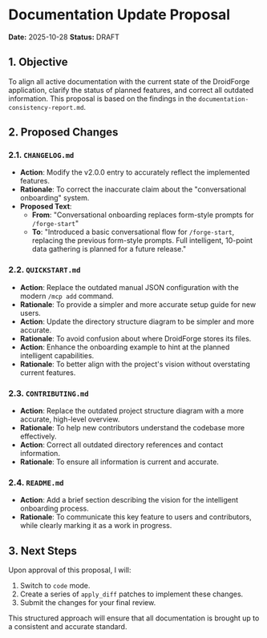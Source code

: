 # Documentation Update Proposal

**Date:** 2025-10-28
**Status:** DRAFT

## 1. Objective

To align all active documentation with the current state of the DroidForge application, clarify the status of planned features, and correct all outdated information. This proposal is based on the findings in the `documentation-consistency-report.md`.

## 2. Proposed Changes

### 2.1. `CHANGELOG.md`

*   **Action**: Modify the v2.0.0 entry to accurately reflect the implemented features.
*   **Rationale**: To correct the inaccurate claim about the "conversational onboarding" system.
*   **Proposed Text**:
    *   **From**: "Conversational onboarding replaces form-style prompts for `/forge-start`"
    *   **To**: "Introduced a basic conversational flow for `/forge-start`, replacing the previous form-style prompts. Full intelligent, 10-point data gathering is planned for a future release."

### 2.2. `QUICKSTART.md`

*   **Action**: Replace the outdated manual JSON configuration with the modern `/mcp add` command.
*   **Rationale**: To provide a simpler and more accurate setup guide for new users.
*   **Action**: Update the directory structure diagram to be simpler and more accurate.
*   **Rationale**: To avoid confusion about where DroidForge stores its files.
*   **Action**: Enhance the onboarding example to hint at the planned intelligent capabilities.
*   **Rationale**: To better align with the project's vision without overstating current features.

### 2.3. `CONTRIBUTING.md`

*   **Action**: Replace the outdated project structure diagram with a more accurate, high-level overview.
*   **Rationale**: To help new contributors understand the codebase more effectively.
*   **Action**: Correct all outdated directory references and contact information.
*   **Rationale**: To ensure all information is current and accurate.

### 2.4. `README.md`

*   **Action**: Add a brief section describing the vision for the intelligent onboarding process.
*   **Rationale**: To communicate this key feature to users and contributors, while clearly marking it as a work in progress.

## 3. Next Steps

Upon approval of this proposal, I will:

1.  Switch to `code` mode.
2.  Create a series of `apply_diff` patches to implement these changes.
3.  Submit the changes for your final review.

This structured approach will ensure that all documentation is brought up to a consistent and accurate standard.